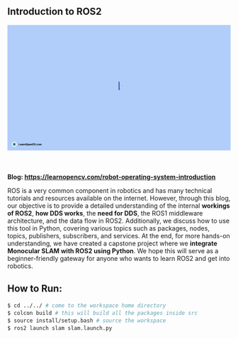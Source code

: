 ## Introduction to ROS2

<img src="media/intro-to-ros2.gif">
<br>
<br>
<br>

**Blog: https://learnopencv.com/robot-operating-system-introduction**



ROS is a very common component in robotics and has many technical tutorials and resources available on the internet. However, through this blog, our objective is to provide a detailed understanding of the internal **workings of ROS2**, **how DDS works**, the **need for DDS**, the ROS1 middleware architecture, and the data flow in ROS2. Additionally, we discuss how to use this tool in Python, covering various topics such as packages, nodes, topics, publishers, subscribers, and services. At the end, for more hands-on understanding, we have created a capstone project where we **integrate Monocular SLAM with ROS2 using Python**. We hope this will serve as a beginner-friendly gateway for anyone who wants to learn ROS2 and get into robotics.


## How to Run:
```bash
$ cd ../../ # come to the workspace home directory
$ colcon build # this will build all the packages inside src
$ source install/setup.bash # source the workspace
$ ros2 launch slam slam.launch.py
```